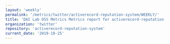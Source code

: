 ```yaml
---
layout: 'weekly'
permalink: '/metrics/twitter/activerecord-reputation-system/WEEKLY/'
title: 'DAI Lab OSS Metrics Metrics report for activerecord-reputation-system | WEEKLY-REPORT-2019-10-25'
organization: 'twitter'
repository: 'activerecord-reputation-system'
current_date: '2019-10-25'
---
```

